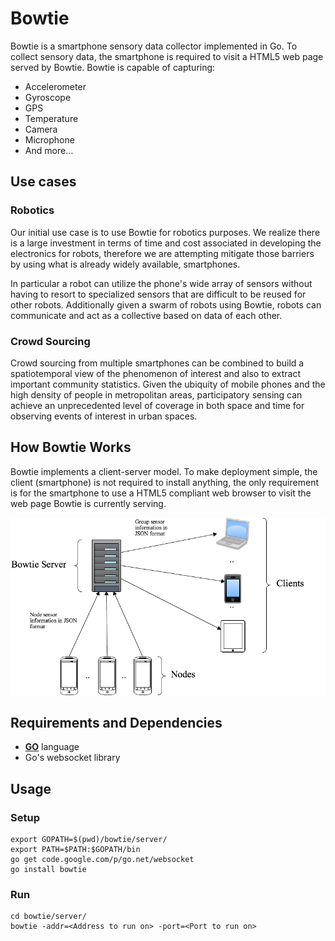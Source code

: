 # Bowtie
Bowtie is a smartphone sensory data collector implemented in Go. To collect sensory
data, the smartphone is required to visit a HTML5 web page served by Bowtie.
Bowtie is capable of capturing:

- Accelerometer
- Gyroscope
- GPS
- Temperature
- Camera
- Microphone
- And more...


## Use cases
### Robotics
Our initial use case is to use Bowtie for robotics purposes. We realize there
is a large investment in terms of time and cost associated in developing the
electronics for robots, therefore we are attempting mitigate those barriers by
using what is already widely available, smartphones.

In particular a robot can utilize the phone's wide array of sensors without
having to resort to specialized sensors that are difficult to be reused for
other robots. Additionally given a swarm of robots using Bowtie, robots can
communicate and act as a collective based on data of each other.

### Crowd Sourcing
Crowd sourcing from multiple smartphones can be combined to build a
spatiotemporal view of the phenomenon of interest and also to extract important
community statistics. Given the ubiquity of mobile phones and the high density
of people in metropolitan areas, participatory sensing can achieve an
unprecedented level of coverage in both space and time for observing events of
interest in urban spaces.


## How Bowtie Works
Bowtie implements a client-server model. To make deployment simple, the client
(smartphone) is not required to install anything, the only requirement is for
the smartphone to use a HTML5 compliant web browser to visit the web page
Bowtie is currently serving.

![Client Server](images/BowtieModel.png)


## Requirements and Dependencies

- **[GO](http://golang.org/)** language
- Go's websocket library

## Usage

### Setup

	export GOPATH=$(pwd)/bowtie/server/
    export PATH=$PATH:$GOPATH/bin
    go get code.google.com/p/go.net/websocket
    go install bowtie

### Run 

    cd bowtie/server/
    bowtie -addr=<Address to run on> -port=<Port to run on>
